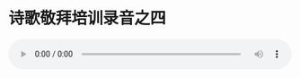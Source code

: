 # 诗歌敬拜培训录音之四

<audio style="width: 100%;" preload="false" controls controlslist="nodownload"><source src="//cdn.simai.ml/audio/mp3/old/12305.mp3" type="audio/mpeg">Your browser does not support the audio element.</audio>



